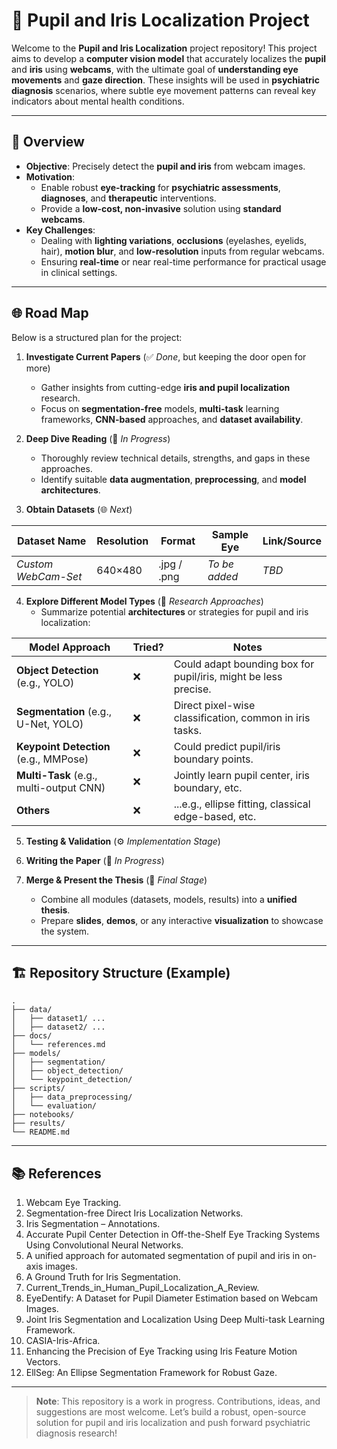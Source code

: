 # 👀 Pupil and Iris Localization Project

Welcome to the **Pupil and Iris Localization** project repository! This project aims to develop a **computer vision model** that accurately localizes the **pupil** and **iris** using **webcams**, with the ultimate goal of **understanding eye movements** and **gaze direction**. These insights will be used in **psychiatric diagnosis** scenarios, where subtle eye movement patterns can reveal key indicators about mental health conditions.

---

## 🚀 Overview

- **Objective**: Precisely detect the **pupil and iris** from webcam images.
- **Motivation**: 
  - Enable robust **eye-tracking** for **psychiatric assessments**, **diagnoses**, and **therapeutic** interventions.
  - Provide a **low-cost, non-invasive** solution using **standard webcams**.
- **Key Challenges**: 
  - Dealing with **lighting variations**, **occlusions** (eyelashes, eyelids, hair), **motion blur**, and **low-resolution** inputs from regular webcams.
  - Ensuring **real-time** or near real-time performance for practical usage in clinical settings.
  
---

## 🌐 Road Map

Below is a structured plan for the project:

1. **Investigate Current Papers** (✅ *Done*, but keeping the door open for more)
   - Gather insights from cutting-edge **iris and pupil localization** research.
   - Focus on **segmentation-free** models, **multi-task** learning frameworks, **CNN-based** approaches, and **dataset availability**.
     
2. **Deep Dive Reading** (🔎 *In Progress*)
   - Thoroughly review technical details, strengths, and gaps in these approaches.
   - Identify suitable **data augmentation**, **preprocessing**, and **model architectures**.

3. **Obtain Datasets** (🌐 *Next*)

| **Dataset Name**      | **Resolution** | **Format**        | **Sample Eye**    | **Link/Source**       |
|-----------------------|----------------|-------------------|-------------------|-----------------------|
| *Custom WebCam-Set*   | 640×480        | .jpg / .png       | *To be added*     | *TBD*                 |


4. **Explore Different Model Types** (🧐 *Research Approaches*)
   - Summarize potential **architectures** or strategies for pupil and iris localization:

| **Model Approach**                 | **Tried?** | **Notes**                                             |
|-----------------------------------|-----------|-------------------------------------------------------|
| **Object Detection** (e.g., YOLO) | ❌        | Could adapt bounding box for pupil/iris, might be less precise. |
| **Segmentation** (e.g., U-Net, YOLO)    | ❌        | Direct pixel-wise classification, common in iris tasks.  |
| **Keypoint Detection** (e.g., MMPose) | ❌        | Could predict pupil/iris boundary points.             |
| **Multi-Task** (e.g., multi-output CNN) | ❌ | Jointly learn pupil center, iris boundary, etc.        |
| **Others**                         | ❌        | ...e.g., ellipse fitting, classical edge-based, etc.    |

5. **Testing & Validation** (⚙️ *Implementation Stage*)

6. **Writing the Paper** (📝 *In Progress*)

7. **Merge & Present the Thesis** (🎉 *Final Stage*)
   - Combine all modules (datasets, models, results) into a **unified thesis**.
   - Prepare **slides**, **demos**, or any interactive **visualization** to showcase the system.

---

## 🏗️ Repository Structure (Example)

```
.
├── data/
│   ├── dataset1/ ...
│   ├── dataset2/ ...
├── docs/
│   └── references.md
├── models/
│   ├── segmentation/
│   ├── object_detection/
│   └── keypoint_detection/
├── scripts/
│   ├── data_preprocessing/
│   └── evaluation/
├── notebooks/
├── results/
└── README.md
```

---

## 📚 References

1. Webcam Eye Tracking.  
2. Segmentation-free Direct Iris Localization Networks.  
3. Iris Segmentation – Annotations.  
4. Accurate Pupil Center Detection in Off-the-Shelf Eye Tracking Systems Using Convolutional Neural Networks.  
5. A unified approach for automated segmentation of pupil and iris in on-axis images.  
6. A Ground Truth for Iris Segmentation.  
7. Current_Trends_in_Human_Pupil_Localization_A_Review.  
8. EyeDentify: A Dataset for Pupil Diameter Estimation based on Webcam Images.  
9. Joint Iris Segmentation and Localization Using Deep Multi-task Learning Framework.  
10. CASIA-Iris-Africa.  
11. Enhancing the Precision of Eye Tracking using Iris Feature Motion Vectors.  
12. EllSeg: An Ellipse Segmentation Framework for Robust Gaze.

---

> **Note**: This repository is a work in progress. Contributions, ideas, and suggestions are most welcome. Let’s build a robust, open-source solution for pupil and iris localization and push forward psychiatric diagnosis research! 


